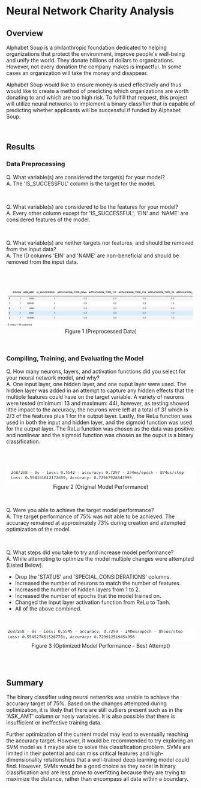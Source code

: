 # **Neural Network Charity Analysis**

## **Overview**
Alphabet Soup is a philanthropic foundation dedicated to helping organizations that protect the environment, improve people's well-being and unify the world. They donate billions of dollars to organizations. However, not every donation the company makes is impactful. In some cases an organization will take the money and disappear.

Alphabet Soup would like to ensure money is used effectively and thus would like to create a method of predicting  which organizations are worth donating to and which are too high risk. To fulfill that request, this project will utilize neural networks to implement a binary classifier that is capable of predicting whether applicants will be successful if funded by Alphabet Soup.

<br>

## **Results**

### Data Preprocessing

Q. What variable(s) are considered the target(s) for your model?<br>
A. The 'IS_SUCCESSFUL' column is the target for the model.

<br>

Q. What variable(s) are considered to be the features for your model?<br>
A. Every other column except for 'IS_SUCCESSFUL', 'EIN' and 'NAME' are considered features of the model.

<br>

Q. What variable(s) are neither targets nor features, and should be removed from the input data?<br>
A. The ID columns 'EIN' and 'NAME' are non-beneficial and should be removed from the input data.

<br>

<br>
<p align="center">
    <img src="Resources/Preprocessing.PNG"><br>
    Figure 1 (Preprocessed Data)
</p>
<br>

### Compiling, Training, and Evaluating the Model

Q. How many neurons, layers, and activation functions did you select for your neural network model, and why?<br>
A. One input layer, one hidden layer, and one ouput layer were used. The hidden layer was added in an attempt to capture any hidden effects that the multiple features could have on the target variable. A variety of neurons were tested (minimum: 13 and maximum: 44), however, as testing showed little impact to the accuracy, the neurons were left at a total of 31 which is 2/3 of the features plus 1 for the output layer. Lastly, the ReLu function was used in both the input and hidden layer, and the sigmoid function was used for the output layer. The ReLu function was chosen as the data was positive and nonlinear and the sigmoid function was chosen as the ouput is a binary classification. 

<br>

<br>
<p align="center">
    <img src="Resources/Original_Model_Performance.PNG"><br>
    Figure 2 (Original Model Performance)
</p>
<br>

Q. Were you able to achieve the target model performance?<br>
A. The target performance of 75% was not able to be achieved. The accuracy remained at approximately 73% during creation and attempted optimization of the model. 

<br>

Q. What steps did you take to try and increase model performance?<br>
A. While attempting to optimize the model multiple changes were attempted (Listed Below).

- Drop the 'STATUS' and 'SPECIAL_CONSIDERATIONS' columns.
- Increased the number of neurons to match the number of features.
- Increased the number of hidden layers from 1 to 2.
- Increased the number of epochs that the model trained on.
- Changed the input layer activation function from ReLu to Tanh.
- All of the above combined.

<br>
<p align="center">
    <img src="Resources/Optimized_Model_Performance.PNG"><br>
    Figure 3 (Optimized Model Performance - Best Attempt)
</p>
<br>

<br>

## **Summary**
The binary classifier using neural networks was unable to achieve the accuracy target of 75%. Based on the changes attempted during optimization, it is likely that there are still outliers present such as in the 'ASK_AMT' column or nosiy variables. It is also possible that there is insufficient or ineffective training data.

Further optimization of the current model may lead to eventually reaching the accuracy target. However, it would be recommended to try exploring an SVM model as it maybe able to solve this classification problem. SVMs are limited in their potential and can  miss critical features and high-dimensionality relationships that a well-trained deep learning model could find. However, SVMs would be a good choice as they excel in binary classification and are less prone to overfitting because they are trying to maximize the distance, rather than encompass all data within a boundary.
